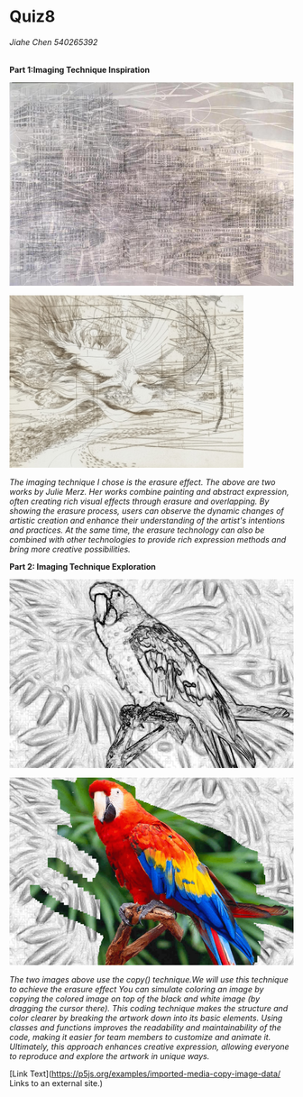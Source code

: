 
# Quiz8 
###### Jiahe Chen 540265392 

**Part 1:Imaging Technique Inspiration**

![berliner-plaetze.jpg](readmeimages/berliner-plaetze.jpg)

![landscape](readmeimages/landscape.png)

*The imaging technique I chose is the erasure effect. The above are two works by Julie Merz. Her works combine painting and abstract expression, often creating rich visual effects through erasure and overlapping. By showing the erasure process, users can observe the dynamic changes of artistic creation and enhance their understanding of the artist's intentions and practices. At the same time, the erasure technology can also be combined with other technologies to provide rich expression methods and bring more creative possibilities.*


**Part 2: Imaging Technique Exploration**

![artwork](readmeimages/artwork.png)

![artwork2](readmeimages/artwork2.png)

*The two images above use the copy() technique.We will use this technique to achieve the erasure effect You can simulate coloring an image by copying the colored image on top of the black and white image (by dragging the cursor there). This coding technique makes the structure and color clearer by breaking the artwork down into its basic elements. Using classes and functions improves the readability and maintainability of the code, making it easier for team members to customize and animate it. Ultimately, this approach enhances creative expression, allowing everyone to reproduce and explore the artwork in unique ways.*

[Link Text](https://p5js.org/examples/imported-media-copy-image-data/ Links to an external site.)